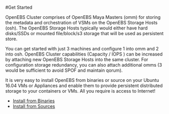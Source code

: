 
#Get Started

OpenEBS Cluster comprises of OpenEBS Maya Masters (omm) for storing the metadata and orchestration of VSMs on the OpenEBS Storage Hosts (osh). The OpenEBS Storage Hosts typically would either have hard disks/SSDs or mounted file/block/s3 storage that will be used as persistent store.

You can get started with just 3 machines and configure 1 into omm and 2 into osh. OpenEBS Cluster capabilities (Capacity / IOPS ) can be increased by attaching new OpenEBS Storage Hosts into the same cluster. For configuration storage redundancy, you can also attach additional omms (3 would be sufficient to avoid SPOF and maintain qorum). 

It is very easy to install OpenEBS from binaries or source on your Ubuntu 16.04 VMs or Appliances and enable them to provide persistent distributed storage to your containers or VMs. All you require is access to Internet!
- [Install from Binaries](https://github.com/openebs/openebs/blob/master/docs/Installing-from-binaries.md)
- [Install from Sources](https://github.com/openebs/openebs/blob/master/docs/installing-from-source.md)
